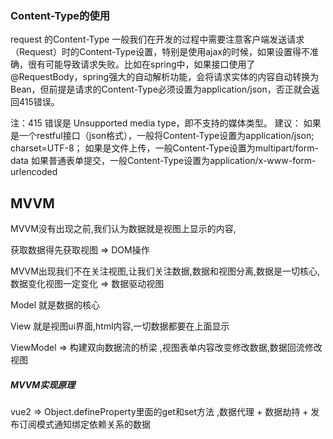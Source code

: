 ### **Content-Type的使用**

request 的Content-Type
一般我们在开发的过程中需要注意客户端发送请求（Request）时的Content-Type设置，特别是使用ajax的时候，如果设置得不准确，很有可能导致请求失败。比如在spring中，如果接口使用了@RequestBody，spring强大的自动解析功能，会将请求实体的内容自动转换为Bean，但前提是请求的Content-Type必须设置为application/json，否正就会返回415错误。

注：415 错误是 Unsupported media type，即不支持的媒体类型。
建议：
如果是一个restful接口（json格式），一般将Content-Type设置为application/json; charset=UTF-8；
如果是文件上传，一般Content-Type设置为multipart/form-data
如果普通表单提交，一般Content-Type设置为application/x-www-form-urlencoded

## MVVM 

MVVM没有出现之前,我们认为数据就是视图上显示的内容,

获取数据得先获取视图 => DOM操作

MVVM出现我们不在关注视图,让我们关注数据,数据和视图分离,数据是一切核心,数据变化视图一定变化 => 数据驱动视图

Model 就是数据的核心

View 就是视图ui界面,html内容,一切数据都要在上面显示

ViewModel => 构建双向数据流的桥梁 ,视图表单内容改变修改数据,数据回流修改视图

##### MVVM实现原理

vue2 => Object.defineProperty里面的get和set方法 ,数据代理 + 数据劫持 + 发布订阅模式通知绑定依赖关系的数据

